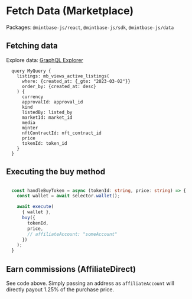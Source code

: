 # Fetch Data (Marketplace)

Packages: `@mintbase-js/react`, `@mintbase-js/sdk`, `@mintbase-js/data`

## Fetching data

Explore data: [GraphQL Explorer](https://cloud.hasura.io/public/graphiql?endpoint=https%3A%2F%2Fgraph.mintbase.xyz%2Ftestnet&header=mb-api-key:anon)

```
  query MyQuery {
    listings: mb_views_active_listings(
      where: {created_at: {_gte: "2023-03-02"}}
      order_by: {created_at: desc}
    ) {
      currency
      approvalId: approval_id
      kind
      listedBy: listed_by
      marketId: market_id
      media
      minter
      nftContractId: nft_contract_id
      price
      tokenId: token_id
    }
  }

```



## Executing the buy method


```ts

  const handleBuyToken = async (tokenId: string, price: string) => {
    const wallet = await selector.wallet();

    await execute(
      { wallet },
      buy({
        tokenId,
        price,
        // affiliateAccount: "someAccount" 
      })
    );
  }


```


## Earn commissions (AffiliateDirect)

See code above. Simply passing an address as `affiliateAccount` will directly payout 1.25% of the purchase price.
